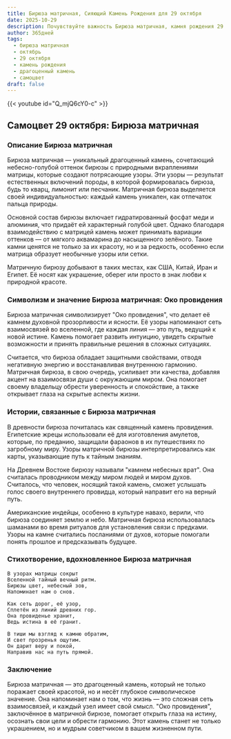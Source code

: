 ```yaml
---
title: Бирюза матричная, Сияющий Камень Рождения для 29 октября
date: 2025-10-29
description: Почувствуйте важность Бирюза матричная, камня рождения 29 октября, который символизирует Око провидения. Пусть его красота и значение осветят ваш день.
author: 365дней
tags:
  - бирюза матричная
  - октябрь
  - 29 октября
  - камень рождения
  - драгоценный камень
  - самоцвет
draft: false
---
```


{{< youtube id="Q_mjQ6cY0-c" >}}

## Самоцвет 29 октября: Бирюза матричная

### Описание Бирюза матричная

Бирюза матричная — уникальный драгоценный камень, сочетающий небесно-голубой оттенок бирюзы с природными вкраплениями матрицы, которые создают потрясающие узоры. Эти узоры — результат естественных включений породы, в которой формировалась бирюза, будь то кварц, лимонит или песчаник. Матричная бирюза выделяется своей индивидуальностью: каждый камень уникален, как отпечаток пальца природы.

Основной состав бирюзы включает гидратированный фосфат меди и алюминия, что придаёт ей характерный голубой цвет. Однако благодаря взаимодействию с матрицей камень может принимать вариации оттенков — от мягкого аквамарина до насыщенного зелёного. Такие камни ценятся не только за их красоту, но и за редкость, особенно если матрица образует необычные узоры или сетки.

Матричную бирюзу добывают в таких местах, как США, Китай, Иран и Египет. Её носят как украшение, оберег или просто в знак любви к природной красоте.

### Символизм и значение Бирюза матричная: Око провидения

Бирюза матричная символизирует "Око провидения", что делает её камнем духовной прозорливости и ясности. Её узоры напоминают сеть взаимосвязей во вселенной, где каждая линия — это путь, ведущий к новой истине. Камень помогает развить интуицию, увидеть скрытые возможности и принять правильные решения в сложных ситуациях.

Считается, что бирюза обладает защитными свойствами, отводя негативную энергию и восстанавливая внутреннюю гармонию. Матричная бирюза, в свою очередь, усиливает эти качества, добавляя акцент на взаимосвязи души с окружающим миром. Она помогает своему владельцу обрести уверенность и спокойствие, а также открывает глаза на скрытые аспекты жизни.

### Истории, связанные с Бирюза матричная

В древности бирюза почиталась как священный камень провидения. Египетские жрецы использовали её для изготовления амулетов, которые, по преданию, защищали фараонов в их путешествиях по загробному миру. Узоры матричной бирюзы интерпретировались как карты, указывающие путь к тайным знаниям.

На Древнем Востоке бирюзу называли "камнем небесных врат". Она считалась проводником между миром людей и миром духов. Считалось, что человек, носящий такой камень, сможет услышать голос своего внутреннего провидца, который направит его на верный путь.

Американские индейцы, особенно в культуре навахо, верили, что бирюза соединяет землю и небо. Матричная бирюза использовалась шаманами во время ритуалов для установления связи с предками. Узоры на камне считались посланиями от духов, которые помогали понять прошлое и предсказывать будущее.

### Стихотворение, вдохновленное Бирюза матричная

```
В узорах матрицы сокрыт  
Вселенной тайный вечный ритм.  
Бирюзы цвет, небесный зов,  
Напоминает нам о снов.

Как сеть дорог, её узор,  
Сплетён из линий древних гор.  
Она провиденье хранит,  
Ведь истина в её гранит.

В тиши мы взгляд к камню обратим,  
И свет прозренья ощутим.  
Он дарит веру и покой,  
Направив нас на путь прямой.
```

### Заключение

Бирюза матричная — это драгоценный камень, который не только поражает своей красотой, но и несёт глубокое символическое значение. Она напоминает нам о том, что жизнь — это сложная сеть взаимосвязей, и каждый узел имеет свой смысл. "Око провидения", заключённое в матричной бирюзе, помогает открыть глаза на истину, осознать свои цели и обрести гармонию. Этот камень станет не только украшением, но и мудрым советчиком в вашем жизненном пути.